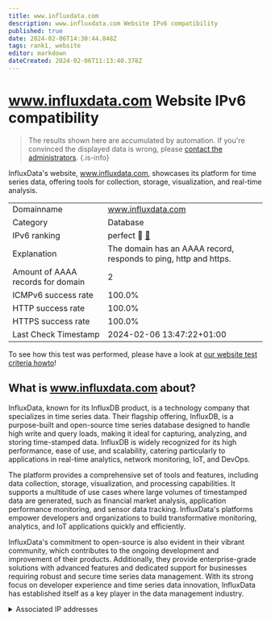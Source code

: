 ```yaml
---
title: www.influxdata.com
description: www.influxdata.com Website IPv6 compatibility
published: true
date: 2024-02-06T14:30:44.848Z
tags: rank1, website
editor: markdown
dateCreated: 2024-02-06T11:13:40.378Z
---
```


# www.influxdata.com Website IPv6 compatibility

> The results shown here are accumulated by automation. If you're convinced the displayed data is wrong, please [contact the administrators](/howto/chat). 
{.is-info}

InfluxData's website, www.influxdata.com, showcases its platform for time series data, offering tools for collection, storage, visualization, and real-time analysis.


|   |   |
| - | - |
| Domainname | www.influxdata.com
| Category | Database |
| IPv6 ranking | perfect :1st_place_medal: [🔗](/howto/ranking) |
| Explanation | The domain has an AAAA record, responds to ping, http and https. |
| Amount of AAAA records for domain | 2 |
| ICMPv6 success rate | 100.0%|
| HTTP success rate | 100.0% |
| HTTPS success rate | 100.0% |
| Last Check Timestamp | 2024-02-06 13:47:22+01:00 |

To see how this test was performed, please have a look at [our website test criteria howto](/howto/testcriteria/website)!


## What is www.influxdata.com about?
InfluxData, known for its InfluxDB product, is a technology company that specializes in time series data. Their flagship offering, InfluxDB, is a purpose-built and open-source time series database designed to handle high write and query loads, making it ideal for capturing, analyzing, and storing time-stamped data. InfluxDB is widely recognized for its high performance, ease of use, and scalability, catering particularly to applications in real-time analytics, network monitoring, IoT, and DevOps.

The platform provides a comprehensive set of tools and features, including data collection, storage, visualization, and processing capabilities. It supports a multitude of use cases where large volumes of timestamped data are generated, such as financial market analysis, application performance monitoring, and sensor data tracking. InfluxData's platforms empower developers and organizations to build transformative monitoring, analytics, and IoT applications quickly and efficiently.

InfluxData's commitment to open-source is also evident in their vibrant community, which contributes to the ongoing development and improvement of their products. Additionally, they provide enterprise-grade solutions with advanced features and dedicated support for businesses requiring robust and secure time series data management. With its strong focus on developer experience and time series data innovation, InfluxData has established itself as a key player in the data management industry.



<details>
<summary>Associated IP addresses</summary>

2606:4700:3032::6815:25e0

2606:4700:3035::ac43:d5ec

</details>
